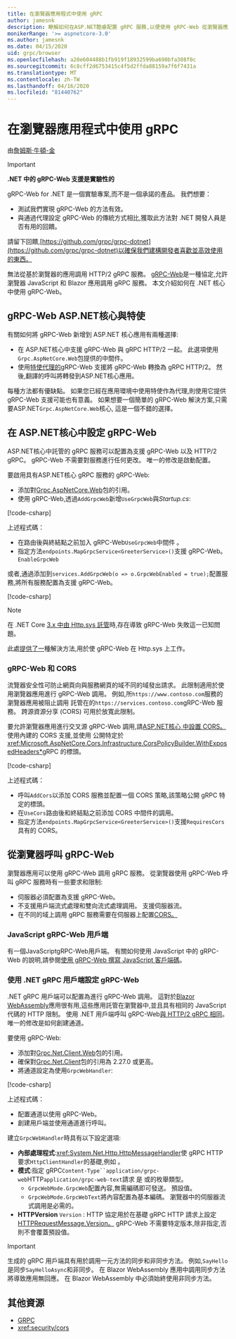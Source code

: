 ```yaml
---
title: 在瀏覽器應用程式中使用 gRPC
author: jamesnk
description: 瞭解如何在ASP.NET酷睿配置 gRPC 服務,以便使用 gRPC-Web 從瀏覽器應用調用 gRPC 服務。
monikerRange: '>= aspnetcore-3.0'
ms.author: jamesnk
ms.date: 04/15/2020
uid: grpc/browser
ms.openlocfilehash: a20e604488b1fb919f18932599ba690bfa308f0c
ms.sourcegitcommit: 6c8cff2d6753415c4f5d2ffda88159a7f6f7431a
ms.translationtype: MT
ms.contentlocale: zh-TW
ms.lasthandoff: 04/16/2020
ms.locfileid: "81440762"
---
```

# <a name="use-grpc-in-browser-apps"></a>在瀏覽器應用程式中使用 gRPC

由[詹姆斯·牛頓-金](https://twitter.com/jamesnk)

> [!IMPORTANT]
> **.NET 中的 gRPC-Web 支援是實驗性的**
>
> gRPC-Web for .NET 是一個實驗專案,而不是一個承諾的產品。 我們想要：
>
> * 測試我們實現 gRPC-Web 的方法有效。
> * 與通過代理設定 gRPC-Web 的傳統方式相比,獲取此方法對 .NET 開發人員是否有用的回饋。
>
> 請留下回饋,[https://github.com/grpc/grpc-dotnet](https://github.com/grpc/grpc-dotnet)以確保我們建構開發者喜歡並高效使用的東西。

無法從基於瀏覽器的應用調用 HTTP/2 gRPC 服務。 [gRPC-Web](https://github.com/grpc/grpc/blob/master/doc/PROTOCOL-WEB.md)是一種協定,允許瀏覽器 JavaScript 和 Blazor 應用調用 gRPC 服務。 本文介紹如何在 .NET 核心中使用 gRPC-Web。

## <a name="grpc-web-in-aspnet-core-vs-envoy"></a>gRPC-Web ASP.NET核心與特使

有關如何將 gRPC-Web 新增到 ASP.NET 核心應用有兩種選擇:

* 在 ASP.NET核心中支援 gRPC-Web 與 gRPC HTTP/2 一起。 此選項使用`Grpc.AspNetCore.Web`包提供的中間件。
* 使用[特使代理的](https://www.envoyproxy.io/)gRPC-Web 支援將 gRPC-Web 轉換為 gRPC HTTP/2。 然後,翻譯的呼叫將轉發到ASP.NET核心應用。

每種方法都有優缺點。 如果您已經在應用環境中使用特使作為代理,則使用它提供 gRPC-Web 支援可能也有意義。 如果想要一個簡單的 gRPC-Web 解決方案,只需要ASP.NET`Grpc.AspNetCore.Web`核心, 這是一個不錯的選擇。

## <a name="configure-grpc-web-in-aspnet-core"></a>在 ASP.NET核心中設定 gRPC-Web

ASP.NET核心中託管的 gRPC 服務可以配置為支援 gRPC-Web 以及 HTTP/2 gRPC。 gRPC-Web 不需要對服務進行任何更改。 唯一的修改是啟動配置。

要啟用具有ASP.NET核心 gRPC 服務的 gRPC-Web:

* 添加對[Grpc.AspNetCore.Web](https://www.nuget.org/packages/Grpc.AspNetCore.Web)包的引用。
* 使用 gRPC-Web,透過`AddGrpcWeb`新增`UseGrpcWeb`與*Startup.cs*:

[!code-csharp[](~/grpc/browser/sample/Startup.cs?name=snippet_1&highlight=10,14)]

上述程式碼：

* 在路由後與終結點之前加入 gRPC-Web`UseGrpcWeb`中間件 。
* 指定方法`endpoints.MapGrpcService<GreeterService>()`支援 gRPC-Web。 `EnableGrpcWeb` 

或者,通過添加到`services.AddGrpcWeb(o => o.GrpcWebEnabled = true);`配置服務,將所有服務配置為支援 gRPC-Web。

[!code-csharp[](~/grpc/browser/sample/AllServicesSupportExample_Startup.cs?name=snippet_1&highlight=6,13)]

> [!NOTE]
> 在 .NET Core [3.x 中由 Http.sys 託管](xref:fundamentals/servers/httpsys)時,存在導致 gRPC-Web 失敗這一已知問題。
>
> 此處[提供了一](https://github.com/grpc/grpc-dotnet/issues/853#issuecomment-610078202)種解決方法,用於使 gRPC-Web 在 Http.sys 上工作。

### <a name="grpc-web-and-cors"></a>gRPC-Web 和 CORS

流覽器安全性可防止網頁向與服務網頁的域不同的域發出請求。 此限制適用於使用瀏覽器應用進行 gRPC-Web 調用。 例如,所`https://www.contoso.com`服務的瀏覽器應用被阻止調用 託管在的`https://services.contoso.com`gRPC-Web 服務。 跨源資源分享 (CORS) 可用於放寬此限制。

要允許瀏覽器應用進行交叉源 gRPC-Web 調用,請[ASP.NET核心 中設置 CORS。](xref:security/cors) 使用內建的 CORS 支援,並使用 公開特定於<xref:Microsoft.AspNetCore.Cors.Infrastructure.CorsPolicyBuilder.WithExposedHeaders*>gRPC 的標頭。

[!code-csharp[](~/grpc/browser/sample/CORS_Startup.cs?name=snippet_1&highlight=5-11,19,24)]

上述程式碼：

* 呼叫`AddCors`以添加 CORS 服務並配置一個 CORS 策略,該策略公開 gRPC 特定的標頭。
* 在`UseCors`路由後和終結點之前添加 CORS 中間件的調用。
* 指定方法`endpoints.MapGrpcService<GreeterService>()`支援`RequiresCors`具有的 CORS。

## <a name="call-grpc-web-from-the-browser"></a>從瀏覽器呼叫 gRPC-Web

瀏覽器應用可以使用 gRPC-Web 調用 gRPC 服務。 從瀏覽器使用 gRPC-Web 呼叫 gRPC 服務時有一些要求和限制:

* 伺服器必須配置為支援 gRPC-Web。
* 不支援用戶端流式處理和雙向流式處理調用。 支援伺服器流。
* 在不同的域上調用 gRPC 服務需要在伺服器上配置[CORS。](xref:security/cors)

### <a name="javascript-grpc-web-client"></a>JavaScript gRPC-Web 用戶端

有一個JavaScriptgRPC-Web用戶端。 有關如何使用 JavaScript 中的 gRPC-Web 的說明,請參閱[使用 gRPC-Web 撰寫 JavaScript 客戶端碼](https://github.com/grpc/grpc-web/tree/master/net/grpc/gateway/examples/helloworld#write-client-code)。

### <a name="configure-grpc-web-with-the-net-grpc-client"></a>使用 .NET gRPC 用戶端設定 gRPC-Web

.NET gRPC 用戶端可以配置為進行 gRPC-Web 調用。 這對於[Blazor WebAssembly](xref:blazor/index#blazor-webassembly)應用很有用,這些應用託管在瀏覽器中,並且具有相同的 JavaScript 代碼的 HTTP 限制。 使用 .NET 用戶端呼叫 gRPC-Web[與 HTTP/2 gRPC 相同](xref:grpc/client)。 唯一的修改是如何創建通道。

要使用 gRPC-Web:

* 添加對[Grpc.Net.Client.Web](https://www.nuget.org/packages/Grpc.Net.Client.Web)包的引用。
* 確保對[Grpc.Net.Client](https://www.nuget.org/packages/Grpc.Net.Client)包的引用為 2.27.0 或更高。
* 將通道設定為使用`GrpcWebHandler`:

[!code-csharp[](~/grpc/browser/sample/Handler.cs?name=snippet_1)]

上述程式碼：

* 配置通道以使用 gRPC-Web。
* 創建用戶端並使用通道進行呼叫。

建立`GrpcWebHandler`時具有以下設定選項:

* **內部處理程式**:<xref:System.Net.Http.HttpMessageHandler>使 gRPC HTTP 要求`HttpClientHandler`的基礎,例如 。
* **模式**:指定 gRPC`Content-Type``application/grpc-web`HTTP`application/grpc-web-text`請求 是 或的枚舉類型。
    * `GrpcWebMode.GrpcWeb`配置內容,無需編碼即可發送。 預設值。
    * `GrpcWebMode.GrpcWebText`將內容配置為基本編碼。 瀏覽器中的伺服器流式調用是必需的。
* **HTTPVersion** `Version` : HTTP 協定用於在基礎 gRPC HTTP 請求上設定[HTTPRequestMessage.Version。](xref:System.Net.Http.HttpRequestMessage.Version) gRPC-Web 不需要特定版本,除非指定,否則不會覆蓋預設值。

> [!IMPORTANT]
> 生成的 gRPC 用戶端具有用於調用一元方法的同步和非同步方法。 例如,`SayHello`是同步`SayHelloAsync`和非同步。 在 Blazor WebAssembly 應用中調用同步方法將導致應用無回應。 在 Blazor WebAssembly 中必須始終使用非同步方法。

## <a name="additional-resources"></a>其他資源

* [GRPC](https://github.com/grpc/grpc-web)
* <xref:security/cors>

